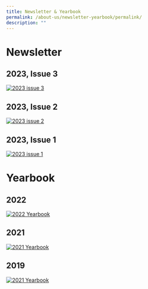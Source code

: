 ```yaml
---
title: Newsletter & Yearbook
permalink: /about-us/newsletter-yearbook/permalink/
description: ""
---
```

Newsletter
========
2023, Issue 3
----

[![2023 issue 3](/images/the%20mayflower%20promise%20(issue%203,%202023)%20cover.png)](https://issuu.com/mayflowersec/docs/the_mayflower_promise_issue_3_2023_final?fr=xKAE9_zU1NQ)


2023, Issue 2
----

[![2023 issue 2](/images/tmp%20cover%20(full).png)](https://issuu.com/mayflowersec/docs/the_mayflower_promise_issue_2_2023_?fr=xKAE9_zU1NQ)


2023, Issue 1
----
[![2023 issue 1](/images/the%20mayflower%20promise%20(issue%201,%202023)%20cover.png)](https://issuu.com/mayflowersec/docs/the_mayflower_promise_issue_1_2023_?fr=sOGQyZjU4NTAzNjI)


Yearbook
========

2022
----
[![2022 Yearbook](/images/yearbook%202022.png)](https://issuu.com/mayflowersec/docs/mfss_eyrbk2022?fr=sNGQ3YzU4NTAzNjI)


2021
----
[![2021 Yearbook](/images/2021.jpg)](https://issuu.com/mayflowersec/docs/mayflower_sec_yearbook_2021?fr=sMWI4NDU4NTAzNjI)


2019
----
[![2021 Yearbook](/images/2019.jpg)](https://issuu.com/mayflowersec/docs/mayflower-yearbook_2019?fr=sM2E5ZjU4NTAzNjI)